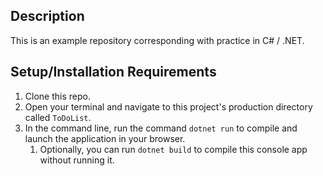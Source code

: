 ## Description
This is an example repository corresponding with practice in C# / .NET.

## Setup/Installation Requirements

1. Clone this repo.
2. Open your terminal and navigate to this project's production directory called `ToDoList`.
3. In the command line, run the command `dotnet run` to compile and launch the application in your browser.
   1. Optionally, you can run `dotnet build` to compile this console app without running it.
